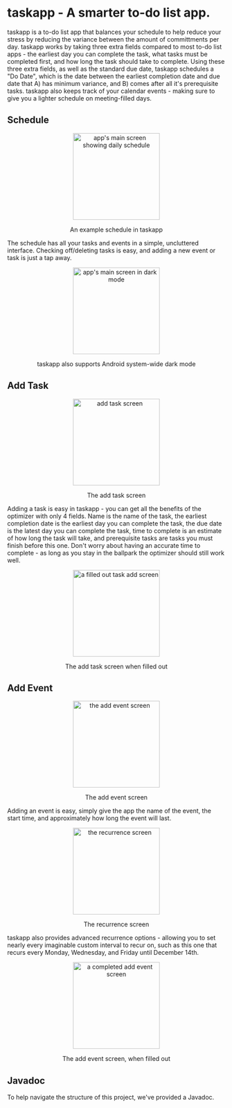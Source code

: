 # taskapp - A smarter to-do list app.

taskapp is a to-do list app that balances your schedule to help reduce your stress by reducing the variance between the amount of committments per day. taskapp works by taking three extra fields compared to most to-do list apps - the earliest day you can complete the task, what tasks must be completed first, and how long the task should take to complete. Using these three extra fields, as well as the standard due date, taskapp schedules a "Do Date", which is the date between the earliest completion date and due date that A) has minimum variance, and B) comes after all it's prerequisite tasks. taskapp also keeps track of your calendar events - making sure to give you a lighter schedule on meeting-filled days.

## Schedule
<div align="center">
  <figure>
    <img src="https://i.imgur.com/QBExov8.png" alt="app's main screen showing daily schedule" width="200"/>
  </figure>
  <p>An example schedule in taskapp</p>
</div>

The schedule has all your tasks and events in a simple, uncluttered interface. Checking off/deleting tasks is easy, and adding a new event or task is just a tap away.

<div align="center">
  <figure>
    <img src="https://imgur.com/beLhKdM.png" alt="app's main screen in dark mode" width="200"/>
  </figure>
  <p>taskapp also supports Android system-wide dark mode</p>
</div>

## Add Task
<div align="center">
  <figure>
    <img src="https://imgur.com/kk8t5v8.png" alt="add task screen" width="200"/>
  </figure>
  <p>The add task screen</p>
</div>

Adding a task is easy in taskapp - you can get all the benefits of the optimizer with only 4 fields. Name is the name of the task, the earliest completion date is the earliest day you can complete the task, the due date is the latest day you can complete the task, time to complete is an estimate of how long the task will take, and prerequisite tasks are tasks you must finish before this one. Don't worry about having an accurate time to complete - as long as you stay in the ballpark the optimizer should still work well.

<div align="center">
  <figure>
    <img src="https://imgur.com/6TJqAKh.png" alt="a filled out task add screen" width="200"/>
  </figure>
  <p>The add task screen when filled out</p>
</div>

## Add Event

<div align="center">
  <figure>
    <img src="https://imgur.com/vEpjlMB.png" alt="the add event screen" width="200"/>
  </figure>
  <p>The add event screen</p>
</div>

Adding an event is easy, simply give the app the name of the event, the start time, and approximately how long the event will last.

<div align="center">
  <figure>
    <img src="https://imgur.com/rkqQ3Vs.png" alt="the recurrence screen" width="200"/>
  </figure>
  <p>The recurrence screen</p>
</div>

taskapp also provides advanced recurrence options - allowing you to set nearly every imaginable custom interval to recur on, such as this one that recurs every Monday, Wednesday, and Friday until December 14th.

<div align="center">
  <figure>
    <img src="https://imgur.com/Et5C9o1.png" alt="a completed add event screen" width="200"/>
  </figure>
  <p>The add event screen, when filled out</p>
</div>

## Javadoc
To help navigate the structure of this project, we've provided a Javadoc.
